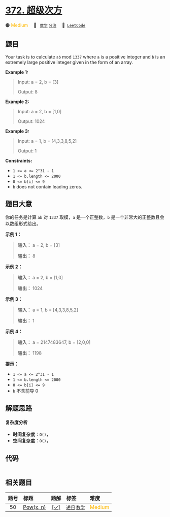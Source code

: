 # [372. 超级次方](https://leetcode.com/problems/super-pow)

🟠 <font color=#ffb800>Medium</font>&emsp; 🔖&ensp; [`数学`](/tag/math.md) [`分治`](/tag/divide-and-conquer.md)&emsp; 🔗&ensp;[`LeetCode`](https://leetcode.com/problems/super-pow)

## 题目

Your task is to calculate `ab` mod `1337` where `a` is a positive integer and
`b` is an extremely large positive integer given in the form of an array.

**Example 1:**

> Input: a = 2, b = [3]
>
> Output: 8

**Example 2:**

> Input: a = 2, b = [1,0]
>
> Output: 1024

**Example 3:**

> Input: a = 1, b = [4,3,3,8,5,2]
>
> Output: 1

**Constraints:**

- `1 <= a <= 2^31 - 1`
- `1 <= b.length <= 2000`
- `0 <= b[i] <= 9`
- `b` does not contain leading zeros.

## 题目大意

你的任务是计算 `ab` 对 `1337` 取模，`a` 是一个正整数，`b` 是一个非常大的正整数且会以数组形式给出。

**示例 1：**

> **输入：** a = 2, b = [3]
>
> **输出：** 8

**示例 2：**

> **输入：** a = 2, b = [1,0]
>
> **输出：** 1024

**示例 3：**

> **输入：** a = 1, b = [4,3,3,8,5,2]
>
> **输出：** 1

**示例 4：**

> **输入：** a = 2147483647, b = [2,0,0]
>
> **输出：** 1198

**提示：**

- `1 <= a <= 2^31 - 1`
- `1 <= b.length <= 2000`
- `0 <= b[i] <= 9`
- `b` 不含前导 0

## 解题思路

#### 复杂度分析

- **时间复杂度**：`O()`，
- **空间复杂度**：`O()`，

## 代码

```javascript

```

## 相关题目

<!-- prettier-ignore -->
| 题号 | 标题 | 题解 | 标签 | 难度 |
| :------: | :------ | :------: | :------ | :------ |
| 50 | [Pow(x, n)](https://leetcode.com/problems/powx-n) | [[✓]](/problem/0050.md) |  [`递归`](/tag/recursion.md) [`数学`](/tag/math.md) | <font color=#ffb800>Medium</font> |
